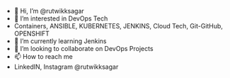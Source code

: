 - 👋 Hi, I’m @rutwikksagar
- 👀 I’m interested in DevOps Tech
- Containers, ANSIBLE, KUBERNETES, JENKINS, Cloud Tech, Git-GitHub, OPENSHIFT 
- 🌱 I’m currently learning Jenkins
- 💞️ I’m looking to collaborate on DevOps Projects
- 📫 How to reach me 
- LinkedIN, Instagram @rutwikksagar

<!---
rutwikksagar/rutwikksagar is a ✨ special ✨ repository because its `README.md` (this file) appears on your GitHub profile.
You can click the Preview link to take a look at your changes.
--->
